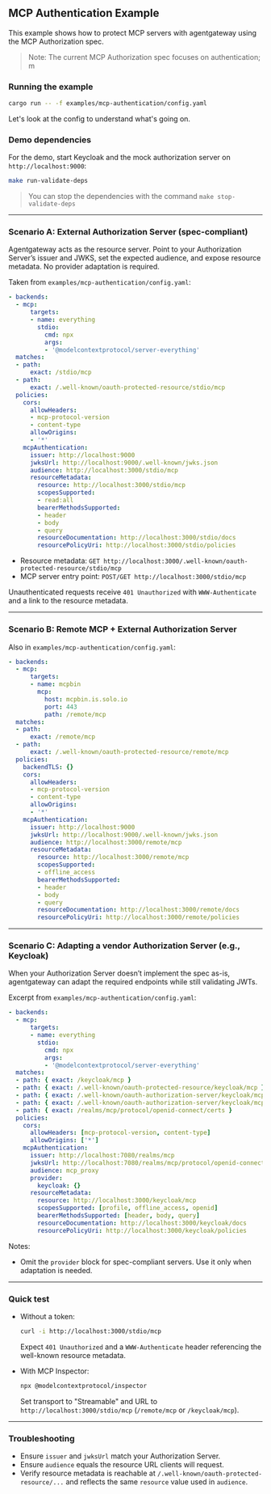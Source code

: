 ## MCP Authentication Example

This example shows how to protect MCP servers with agentgateway using the MCP Authorization spec.

> Note: The current MCP Authorization spec focuses on authentication; m

### Running the example

```bash
cargo run -- -f examples/mcp-authentication/config.yaml
```

Let's look at the config to understand what's going on.

### Demo dependencies
For the demo, start Keycloak and the mock authorization server on `http://localhost:9000`:

```bash
make run-validate-deps
```

> You can stop the dependencies with the command `make stop-validate-deps`

---

### Scenario A: External Authorization Server (spec-compliant)

Agentgateway acts as the resource server. Point to your Authorization Server’s issuer and JWKS, set the expected audience, and expose resource metadata. No provider adaptation is required.

Taken from `examples/mcp-authentication/config.yaml`:

```yaml
- backends:
  - mcp:
      targets:
      - name: everything
        stdio:
          cmd: npx
          args:
          - '@modelcontextprotocol/server-everything'
  matches:
  - path:
      exact: /stdio/mcp
  - path:
      exact: /.well-known/oauth-protected-resource/stdio/mcp
  policies:
    cors:
      allowHeaders:
      - mcp-protocol-version
      - content-type
      allowOrigins:
      - '*'
    mcpAuthentication:
      issuer: http://localhost:9000
      jwksUrl: http://localhost:9000/.well-known/jwks.json
      audience: http://localhost:3000/stdio/mcp
      resourceMetadata:
        resource: http://localhost:3000/stdio/mcp
        scopesSupported:
        - read:all
        bearerMethodsSupported:
        - header
        - body
        - query
        resourceDocumentation: http://localhost:3000/stdio/docs
        resourcePolicyUri: http://localhost:3000/stdio/policies
```

- Resource metadata: `GET http://localhost:3000/.well-known/oauth-protected-resource/stdio/mcp`
- MCP server entry point: `POST/GET http://localhost:3000/stdio/mcp`

Unauthenticated requests receive `401 Unauthorized` with `WWW-Authenticate` and a link to the resource metadata.

---

### Scenario B: Remote MCP + External Authorization Server

Also in `examples/mcp-authentication/config.yaml`:

```yaml
- backends:
  - mcp:
      targets:
      - name: mcpbin
        mcp:
          host: mcpbin.is.solo.io
          port: 443
          path: /remote/mcp
  matches:
  - path:
      exact: /remote/mcp
  - path:
      exact: /.well-known/oauth-protected-resource/remote/mcp
  policies:
    backendTLS: {}
    cors:
      allowHeaders:
      - mcp-protocol-version
      - content-type
      allowOrigins:
      - '*'
    mcpAuthentication:
      issuer: http://localhost:9000
      jwksUrl: http://localhost:9000/.well-known/jwks.json
      audience: http://localhost:3000/remote/mcp
      resourceMetadata:
        resource: http://localhost:3000/remote/mcp
        scopesSupported:
        - offline_access
        bearerMethodsSupported:
        - header
        - body
        - query
        resourceDocumentation: http://localhost:3000/remote/docs
        resourcePolicyUri: http://localhost:3000/remote/policies
```

---

### Scenario C: Adapting a vendor Authorization Server (e.g., Keycloak)

When your Authorization Server doesn’t implement the spec as-is, agentgateway can adapt the required endpoints while still validating JWTs.

Excerpt from `examples/mcp-authentication/config.yaml`:

```yaml
- backends:
  - mcp:
      targets:
      - name: everything
        stdio:
          cmd: npx
          args:
          - '@modelcontextprotocol/server-everything'
  matches:
  - path: { exact: /keycloak/mcp }
  - path: { exact: /.well-known/oauth-protected-resource/keycloak/mcp }
  - path: { exact: /.well-known/oauth-authorization-server/keycloak/mcp }
  - path: { exact: /.well-known/oauth-authorization-server/keycloak/mcp/client-registration }
  - path: { exact: /realms/mcp/protocol/openid-connect/certs }
  policies:
    cors:
      allowHeaders: [mcp-protocol-version, content-type]
      allowOrigins: ['*']
    mcpAuthentication:
      issuer: http://localhost:7080/realms/mcp
      jwksUrl: http://localhost:7080/realms/mcp/protocol/openid-connect/certs
      audience: mcp_proxy
      provider:
        keycloak: {}
      resourceMetadata:
        resource: http://localhost:3000/keycloak/mcp
        scopesSupported: [profile, offline_access, openid]
        bearerMethodsSupported: [header, body, query]
        resourceDocumentation: http://localhost:3000/keycloak/docs
        resourcePolicyUri: http://localhost:3000/keycloak/policies
```

Notes:
- Omit the `provider` block for spec-compliant servers. Use it only when adaptation is needed.

---

### Quick test

- Without a token:
  ```bash
  curl -i http://localhost:3000/stdio/mcp
  ```
  Expect `401 Unauthorized` and a `WWW-Authenticate` header referencing the well-known resource metadata.

- With MCP Inspector:
  ```bash
  npx @modelcontextprotocol/inspector
  ```
  Set transport to "Streamable" and URL to `http://localhost:3000/stdio/mcp` (`/remote/mcp` or `/keycloak/mcp`). 

---

### Troubleshooting
- Ensure `issuer` and `jwksUrl` match your Authorization Server.
- Ensure `audience` equals the resource URL clients will request.
- Verify resource metadata is reachable at `/.well-known/oauth-protected-resource/...` and reflects the same `resource` value used in `audience`.